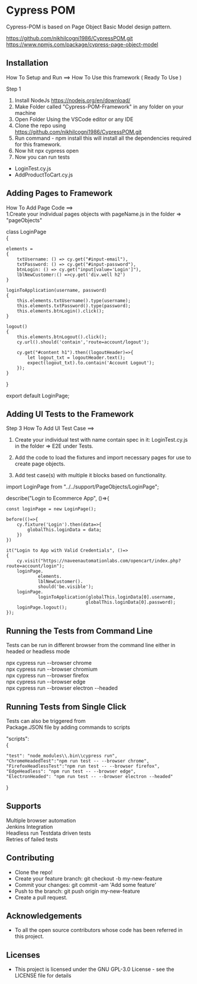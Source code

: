 
# Cypress POM

Cypress-POM is based on Page Object Basic Model design pattern.

https://github.com/nikhilcogni1986/CypressPOM.git
https://www.npmjs.com/package/cypress-page-object-model


## Installation

How To Setup and Run ==> How To Use this framework ( Ready To Use )

Step 1
1. Install NodeJs https://nodejs.org/en/download/
2. Make Folder called "Cypress-POM-Framework"                 in any folder on your machine
3. Open Folder Using the VSCode editor or any IDE
4. Clone the repo using 
   https://github.com/nikhilcogni1986/CypressPOM.git  
5. Run command - npm install this will install all the dependencies required for this framework.                   
6. Now hit npx cypress open        
7. Now you can run tests 
  - LoginTest.cy.js
  - AddProductToCart.cy.js
## Adding Pages to Framework
How To Add Page Code ==>  
1.Create your individual pages objects with pageName.js in the folder => "pageObjects"


class LoginPage  
{
            
    elements = 
    {
        txtUsername: () => cy.get("#input-email"),
        txtPassword: () => cy.get("#input-password"),
        btnLogin: () => cy.get("input[value='Login']"),
        lblNewCustomer:() =>cy.get('div.well h2')
    }

    loginToApplication(username, password)
    {
        this.elements.txtUsername().type(username);
        this.elements.txtPassword().type(password);
        this.elements.btnLogin().click();
    }

    logout()
    {
        this.elements.btnLogout().click();
        cy.url().should('contain','route=account/logout');
        
        cy.get("#content h1").then((logoutHeader)=>{
            let logout_txt = logoutHeader.text();
            expect(logout_txt).to.contain('Account Logout');
        });
    }
}

export default LoginPage;
## Adding UI Tests to the Framework

Step 3 How To Add UI Test Case ==> 
1. Create your individual test with name contain spec in it: LoginTest.cy.js in the folder => E2E under Tests.

2. Add the code to load the fixtures and import necessary
   pages for use to create page objects.

3. Add test case(s) with multiple it blocks based on functionality.

import LoginPage from "../../support/PageObjects/LoginPage";

describe("Login to Ecommerce App", ()=>{

    const loginPage = new LoginPage();

    before(()=>{
        cy.fixture('Login').then(data=>{
            globalThis.loginData = data;
        })
    })
    
    it("Login to App with Valid Credentials", ()=>
    {
        cy.visit("https://naveenautomationlabs.com/opencart/index.php?route=account/login");
        loginPage.
                elements.
                lblNewCustomer().
                should('be.visible');
        loginPage.
                loginToApplication(globalThis.loginData[0].username,
                                  globalThis.loginData[0].password);
        loginPage.logout();
    }); 
## Running the Tests from Command Line
Tests can be run in different browser from                  the command line either in headed or headless mode

npx cypress run --browser chrome   
npx cypress run --browser chromium  
npx cypress run --browser firefox  
npx cypress run --browser edge  
npx cypress run --browser electron --headed


## Running Tests from Single Click

Tests can also be triggered from                            
Package.JSON file by adding
commands to scripts

 "scripts":  
 {  
    
    "test": "node_modules\\.bin\\cypress run",   
    "ChromeHeadedTest":"npm run test -- --browser chrome",  
    "FirefoxHeadlessTest":"npm run test -- --browser firefox",  
    "EdgeHeadless": "npm run test -- --browser edge",  
    "ElectronHeaded": "npm run test -- --browser electron --headed"

  }
## Supports

Multiple browser automation   
Jenkins Integration    
Headless run
Testdata driven tests  
Retries of failed tests
## Contributing

- Clone the repo!
- Create your feature branch: git checkout -b my-new-feature
- Commit your changes: git commit -am 'Add some feature'
- Push to the branch: git push origin my-new-feature
- Create a pull request.
## Acknowledgements

 - To all the open source contributors whose code has been  referred in this project.

## Licenses
- This project is licensed under the GNU GPL-3.0 License - see the LICENSE file for details
